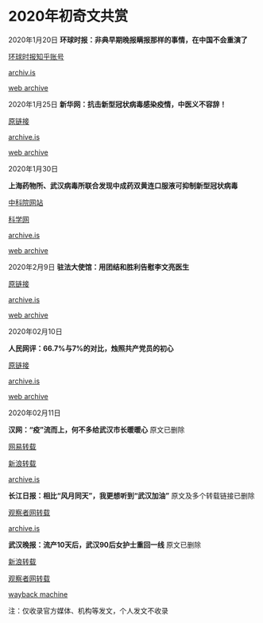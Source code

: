 # 2020年初奇文共赏
2020年1月20日
**环球时报：非典早期晚报瞒报那样的事情，在中国不会重演了**

[环球时报知乎账号](https://zhuanlan.zhihu.com/p/103548640)

[archiv.is](https://archive.is/MkKXf)

[web archive](https://web.archive.org/save/https://zhuanlan.zhihu.com/p/103548640)

2020年1月25日
**新华网：抗击新型冠状病毒感染疫情，中医义不容辞！**
 
 [原链接](http://www.xinhuanet.com/health/2020-01/25/c_1125500737.htm)
 
 [archive.is](https://archive.is/GyXCG)
 
 [web archive](https://web.archive.org/web/20200212173101/http://www.xinhuanet.com/health/2020-01/25/c_1125500737.htm)

2020年1月30日

**上海药物所、武汉病毒所联合发现中成药双黄连口服液可抑制新型冠状病毒**

[中科院网站](http://www.cas.cn/yw/202001/t20200131_4733137.shtml)

[科学网](http://news.sciencenet.cn/htmlnews/2020/2/435291.shtm)

[archive.is](https://archive.is/Z5CMC)

[web archive](https://web.archive.org/web/20200201074658/http://www.cas.cn/yw/202001/t20200131_4733137.shtml)

2020年2月9日
**驻法大使馆：用团结和胜利告慰李文亮医生**

[原链接](https://archive.is/?run=1&url=http%3A%2F%2Fwww.amb-chine.fr%2Fchn%2Fsgxw%2Ft1742435.htm)

[archive.is](https://archive.is/doX1H)

[web archive](https://web.archive.org/web/20200212171857/http://www.amb-chine.fr/chn/sgxw/t1742435.htm)

2020年02月10日

**人民网评：66.7%与7%的对比，烛照共产党员的初心**

[原链接](http://opinion.people.com.cn/n1/2020/0210/c223228-31579692.html)

[archive.is](https://archive.is/HvfQH)

[web archive](https://web.archive.org/web/20200212161346/http://opinion.people.com.cn/n1/2020/0210/c223228-31579692.html)

2020年02月11日

**汉网：“疫”流而上，何不多给武汉市长暖暖心**
原文已删除

[网易转载](http://news.163.com/20/0212/22/F57GH74M0001899O.html)

[新浪转载](http://news.sina.com.cn/c/2020-02-12/doc-iimxyqvz2358409.shtml)

[archive.is](https://archive.is/ufJjT)

**长江日报：相比“风月同天”，我更想听到“武汉加油”**
原文及多个转载链接已删除

[观察者网转载](https://www.guancha.cn/politics/2020_02_12_535962.shtml)

[archive.is](https://archive.is/vMq23)

**武汉晚报：流产10天后，武汉90后女护士重回一线**
原文已删除

[新浪转载](http://news.sina.com.cn/s/2020-02-12/doc-iimxyqvz2178181.shtml)

[观察者网转载](https://www.guancha.cn/politics/2020_02_12_535828.shtml)

[wayback machine](https://web.archive.org/web/20200212170505/https://www.guancha.cn/politics/2020_02_12_535828.shtml)

注：仅收录官方媒体、机构等发文，个人发文不收录
